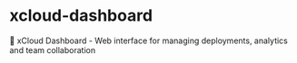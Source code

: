 # xcloud-dashboard
🎨 xCloud Dashboard - Web interface for managing deployments, analytics and team collaboration
